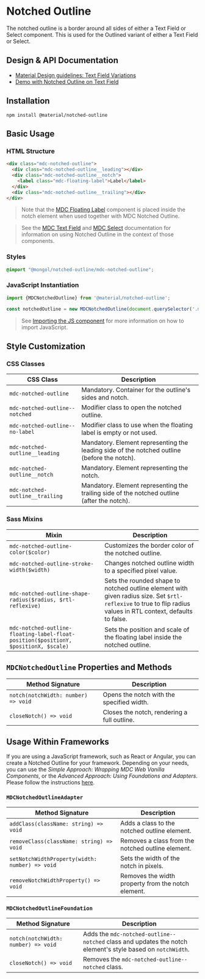 <!--docs:
title: "Notched Outline"
layout: detail
section: components
excerpt: "The notched outline is a border around either a Text Field or Select element"
iconId: text_field
path: /catalog/input-controls/notched-outline/
-->

# Notched Outline

The notched outline is a border around all sides of either a Text Field or Select component. This is used for the Outlined variant of either a Text Field or Select.

## Design & API Documentation

<ul class="icon-list">
  <li class="icon-list-item icon-list-item--spec">
    <a href="https://material.io/go/design-text-fields#text-fields-field-variations">Material Design guidelines: Text Field Variations</a>
  </li>
  <li class="icon-list-item icon-list-item--spec">
    <a href="https://material-components.github.io/material-components-web-catalog/#/component/text-field">Demo with Notched Outline on Text Field</a>
  </li>
</ul>

## Installation

```
npm install @material/notched-outline
```

## Basic Usage

### HTML Structure

```html
<div class="mdc-notched-outline">
  <div class="mdc-notched-outline__leading"></div>
  <div class="mdc-notched-outline__notch">
    <label class="mdc-floating-label">Label</label>
  </div>
  <div class="mdc-notched-outline__trailing"></div>
</div>
```

> Note that the [MDC Floating Label](../mdc-floating-label/README.md) component is placed inside the notch element when
> used together with MDC Notched Outline.

> See the [MDC Text Field](../mdc-textfield/README.md#outlined) and
> [MDC Select](../mdc-select/README.md#outlined-select) documentation for
> information on using Notched Outline in the context of those components.

### Styles

```scss
@import "@mongol/notched-outline/mdc-notched-outline";
```

### JavaScript Instantiation

```js
import {MDCNotchedOutline} from '@material/notched-outline';

const notchedOutline = new MDCNotchedOutline(document.querySelector('.mdc-notched-outline'));
```

> See [Importing the JS component](../../docs/importing-js.md) for more information on how to import JavaScript.

## Style Customization

### CSS Classes

CSS Class | Description
--- | ---
`mdc-notched-outline` | Mandatory. Container for the outline's sides and notch.
`mdc-notched-outline--notched` | Modifier class to open the notched outline.
`mdc-notched-outline--no-label` | Modifier class to use when the floating label is empty or not used.
`mdc-notched-outline__leading` | Mandatory. Element representing the leading side of the notched outline (before the notch).
`mdc-notched-outline__notch` | Mandatory. Element representing the notch.
`mdc-notched-outline__trailing` | Mandatory. Element representing the trailing side of the notched outline (after the notch).

### Sass Mixins

Mixin | Description
--- | ---
`mdc-notched-outline-color($color)` | Customizes the border color of the notched outline.
`mdc-notched-outline-stroke-width($width)` | Changes notched outline width to a specified pixel value.
`mdc-notched-outline-shape-radius($radius, $rtl-reflexive)` | Sets the rounded shape to notched outline element with given radius size. Set `$rtl-reflexive` to true to flip radius values in RTL context, defaults to false.
`mdc-notched-outline-floating-label-float-position($positionY, $positionX, $scale)` | Sets the position and scale of the floating label inside the notched outline.

## `MDCNotchedOutline` Properties and Methods

Method Signature | Description
--- | ---
`notch(notchWidth: number) => void` | Opens the notch with the specified width.
`closeNotch() => void` | Closes the notch, rendering a full outline.

## Usage Within Frameworks

If you are using a JavaScript framework, such as React or Angular, you can create a Notched Outline for your framework. Depending on your needs, you can use the _Simple Approach: Wrapping MDC Web Vanilla Components_, or the _Advanced Approach: Using Foundations and Adapters_. Please follow the instructions [here](../../docs/integrating-into-frameworks.md).

### `MDCNotchedOutlineAdapter`

Method Signature | Description
--- | ---
`addClass(className: string) => void` | Adds a class to the notched outline element.
`removeClass(className: string) => void` | Removes a class from the notched outline element.
`setNotchWidthProperty(width: number) => void` | Sets the width of the notch in pixels.
`removeNotchWidthProperty() => void` | Removes the width property from the notch element.

### `MDCNotchedOutlineFoundation`

Method Signature | Description
--- | ---
`notch(notchWidth: number) => void` | Adds the `mdc-notched-outline--notched` class and updates the notch element's style based on `notchWidth`.
`closeNotch() => void` | Removes the `mdc-notched-outline--notched` class.
